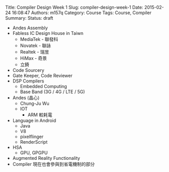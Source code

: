 Title: Compiler Design Week 1
Slug: compiler-design-week-1
Date: 2015-02-24 16:08:47
Authors: m157q
Category: Course
Tags: Course, Compiler
Summary: 
Status: draft

+ Andes Assembly
+ Fabless IC Design House in Taiwn
    + MediaTek - 聯發科
    + Novatek - 聯詠
    + Realtek - 瑞昱
    + HiMax - 奇景
    + 立錡
+ Code Sourcery
+ Gate Keeper, Code Reviewer
+ DSP Compilers
    + Embedded Computing
    + Base Band (3G / 4G / LTE / 5G)
+ Andes (晶心)
    + Chung-Ju Wu
    + IOT
        + ARM 較耗電
+ Language in Android
    + Java
    + V8
    + pixelflinger
    + RenderScript
+ HSA
    + GPU, GPGPU
+ Augmented Reality Functionality
+ Compiler 現在也會參與到省電機制的部分
